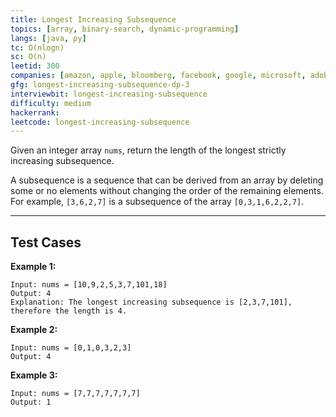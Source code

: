 ```yaml
---
title: Longest Increasing Subsequence
topics: [array, binary-search, dynamic-programming]
langs: [java, py]
tc: O(nlogn)
sc: O(n)
leetid: 300
companies: [amazon, apple, bloomberg, facebook, google, microsoft, adobe]
gfg: longest-increasing-subsequence-dp-3
interviewbit: longest-increasing-subsequence
difficulty: medium
hackerrank: 
leetcode: longest-increasing-subsequence
---
```


Given an integer array `nums`, return the length of the longest strictly increasing subsequence.

A subsequence is a sequence that can be derived from an array by deleting some or no elements without changing the order of the remaining elements. 
For example, `[3,6,2,7]` is a subsequence of the array `[0,3,1,6,2,2,7]`.

---

## Test Cases

**Example 1:** 
```
Input: nums = [10,9,2,5,3,7,101,18]
Output: 4
Explanation: The longest increasing subsequence is [2,3,7,101], therefore the length is 4.
```

**Example 2:** 
```
Input: nums = [0,1,0,3,2,3]
Output: 4
```

**Example 3:**
```
Input: nums = [7,7,7,7,7,7,7]
Output: 1
```